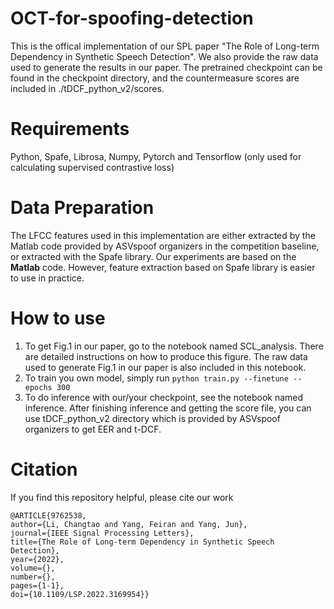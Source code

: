# OCT-for-spoofing-detection
This is the offical implementation of our SPL paper "The Role of Long-term Dependency in Synthetic Speech Detection". We also provide the raw data used to generate the results in our paper. The pretrained checkpoint can be found in the checkpoint directory, and the countermeasure scores are included in ./tDCF_python_v2/scores. 

# Requirements
Python, Spafe, Librosa, Numpy, Pytorch and Tensorflow (only used for calculating supervised contrastive loss)

# Data Preparation
The LFCC features used in this implementation are either extracted by the Matlab code provided by ASVspoof organizers in the competition baseline, or extracted with the Spafe library. Our experiments are based on the **Matlab** code. However, feature extraction based on Spafe library is easier to use in practice.

# How to use

1. To get Fig.1 in our paper, go to the notebook named SCL_analysis. There are detailed instructions on how to produce this figure. The raw data used to generate Fig.1 in our paper is also included in this notebook.
2. To train you own model, simply run
   ```python train.py --finetune --epochs 300```
3. To do inference with our/your checkpoint, see the notebook named inference. After finishing inference and getting the score file, you can use tDCF_python_v2 directory which is provided by ASVspoof organizers to get EER and t-DCF.

# Citation
If you find this repository helpful, please cite our work
```
@ARTICLE{9762538,  
author={Li, Changtao and Yang, Feiran and Yang, Jun},  
journal={IEEE Signal Processing Letters},   
title={The Role of Long-term Dependency in Synthetic Speech Detection},   
year={2022},  
volume={},  
number={},  
pages={1-1},  
doi={10.1109/LSP.2022.3169954}}
```
